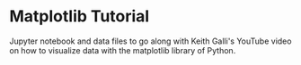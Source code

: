 # Matplotlib Tutorial

Jupyter notebook and data files to go along with Keith Galli's YouTube video on how to visualize data with the matplotlib library of Python.
